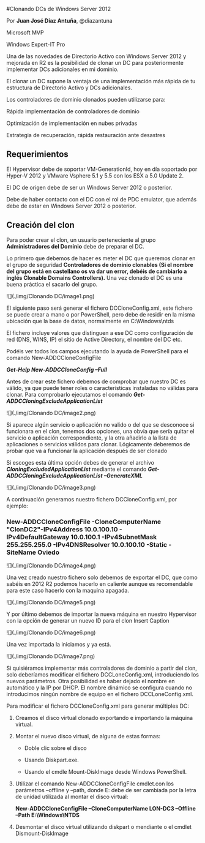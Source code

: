 

<properties
	pageTitle="Clonando DCs de Windows Server 2012"
	description="Clonando DCs de Windows Server 2012"
	services="servers"
	documentationCenter=""
	authors="andygonusa"
	manager=""
	editor="andygonusa"/>

<tags
	ms.service="servers"
	ms.workload="WS2012"
	ms.tgt_pltfrm="na"
	ms.devlang="na"
	ms.topic="how-to-article"
	ms.date="05/16/2016"
	ms.author="andygonusa"/>


#Clonando DCs de Windows Server 2012


Por **Juan José Diaz Antuña**, @diazantuna 

Microsoft MVP

Windows Expert-IT Pro

Una de las novedades de Directorio Activo con Windows Server 2012 y
mejorada en R2 es la posibilidad de clonar un DC para posteriormente
implementar DCs adicionales en mi dominio.

El clonar un DC supone la ventaja de una implementación más rápida de tu
estructura de Directorio Activo y DCs adicionales.

Los controladores de dominio clonados pueden utilizarse para:

Rápida implementación de controladores de dominio

Optimización de implementación en nubes privadas

Estrategia de recuperación, rápida restauración ante desastres

Requerimientos
--------------

El Hypervisor debe de soportar VM-GenerationId, hoy en día soportado por
Hyper-V 2012 y VMware Vsphere 5.1 y 5.5 con los ESX a 5.0 Update 2.

El DC de origen debe de ser un Windows Server 2012 o posterior.

Debe de haber contacto con el DC con el rol de PDC emulator, que además
debe de estar en Windows Server 2012 o posterior.

Creación del clon
-----------------

Para poder crear el clon, un usuario perteneciente al grupo
**Administradores del Dominio** debe de preparar el DC.

Lo primero que debemos de hacer es meter el DC que queremos clonar en el
grupo de seguridad **Controladores de dominio clonables (Si el nombre
del grupo está en castellano os va dar un error, debéis de cambiarlo a
inglés Clonable Domains Controllers).** Una vez clonado el DC es una
buena práctica el sacarlo del grupo.

![](./img/Clonando DC/image1.png)
    

El siguiente paso será generar el fichero DCCloneConfig.xml, este
fichero se puede crear a mano o por PowerShell, pero debe de residir en
la misma ubicación que la base de datos, normalmente en
C:\\Windows\\ntds

El fichero incluye valores que distinguen a ese DC como configuración de
red (DNS, WINS, IP) el sitio de Active Directory, el nombre del DC etc.

Podéis ver todos los campos ejecutando la ayuda de PowerShell para el
comando New-ADDCCloneConfigFile

***Get-Help New-ADDCCloneConfig –Full***

Antes de crear este fichero debemos de comprobar que nuestro DC es
válido, ya que puede tener roles o características instaladas no válidas
para clonar. Para comprobarlo ejecutamos el comando
***Get-ADDCCloningExcludeApplicationList***

![](./img/Clonando DC/image2.png)
    

Si aparece algún servicio o aplicación no valido o del que se desconoce
si funcionara en el clon, tenemos dos opciones, una obvia que sería
quitar el servicio o aplicación correspondiente, y la otra añadirlo a la
lista de aplicaciones o servicios válidos para clonar. Lógicamente
deberemos de probar que va a funcionar la aplicación después de ser
clonado

Si escoges esta última opción debes de generar el archivo
***CloningExcludedApplicationList*** mediante el comando
***Get-ADDCCloningExcludeApplicationList –GenerateXML***

![](./img/Clonando DC/image3.png)
    

A continuación generamos nuestro fichero DCCloneConfig.xml, por ejemplo:

### New-ADDCCloneConfigFile -CloneComputerName "ClonDC2"-IPv4Address 10.0.100.10 -IPv4DefaultGateway 10.0.100.1 -IPv4SubnetMask 255.255.255.0 -IPv4DNSResolver 10.0.100.10 -Static -SiteName Oviedo

![](./img/Clonando DC/image4.png)
    

Una vez creado nuestro fichero solo debemos de exportar el DC, que como
sabéis en 2012 R2 podemos hacerlo en caliente aunque es recomendable
para este caso hacerlo con la maquina apagada.

![](./img/Clonando DC/image5.png)
    

Y por último debemos de importar la nueva máquina en nuestro Hypervisor
con la opción de generar un nuevo ID para el clon Insert Caption

![](./img/Clonando DC/image6.png)
    

Una vez importada la iniciamos y ya está.

![](./img/Clonando DC/image7.png)
    

Si quisiéramos implementar más controladores de dominio a partir del
clon, solo deberíamos modificar el fichero DCCLoneConfig.xml,
introduciendo los nuevos parámetros. Otra posibilidad es haber dejado el
nombre en automático y la IP por DHCP. El nombre dinámico se configura
cuando no introducimos ningún nombre de equipo en el fichero
DCCLoneConfig.xml.

Para modificar el fichero DCCloneConfig.xml para generar múltiples DC:

1. Creamos el disco virtual clonado exportando e importando la
    máquina virtual.

2.  Montar el nuevo disco virtual, de alguna de estas formas:

    * Doble clic sobre el disco

    * Usando Diskpart.exe.

    * Usando el cmdle Mount-DiskImage desde Windows PowerShell.

3. Utilizar el comando New-ADDCCloneConfigFile cmdlet.con los
    parámetros –offline y –path, donde E: debe de ser cambiada por la
    letra de unidad utilizada al montar el disco virtual:

    **New-ADDCCloneConfigFile –CloneComputerName LON-DC3 –Offline –Path
E:\\Windows\\NTDS**

4. Desmontar el disco virtual utilizando diskpart o mendiante o el
    cmdlet Dismount-DiskImage


